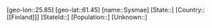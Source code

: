 ﻿---
location: [61.45,25.85]
type: City
tags:
- geo/City


SpocWebEntityId: 34701
isDeleted: false
confidential: public

---
[geo-lon::25.85]
[geo-lat::61.45]
[name::Sysmae]
[State::]
[Country::[[Finland]]]
[StateId::]
[Population::]
[Unknown::]

